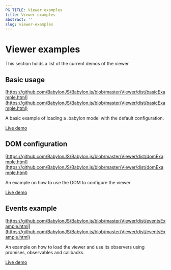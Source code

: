 ```yaml
---
PG_TITLE: Viewer examples
title: Viewer examples
abstract: ''
slug: viewer-examples
---
```


# Viewer examples

This section holds a list of the current demos of the viewer

## Basic usage

[https://github.com/BabylonJS/Babylon.js/blob/master/Viewer/dist/basicExample.html](https://github.com/BabylonJS/Babylon.js/blob/master/Viewer/dist/basicExample.html)

A basic example of loading a .babylon model with the default configuration.

[Live demo](https://viewer.babylonjs.com/basicexample)

## DOM configuration

[https://github.com/BabylonJS/Babylon.js/blob/master/Viewer/dist/domExample.html](https://github.com/BabylonJS/Babylon.js/blob/master/Viewer/dist/domExample.html)

An example on how to use the DOM to configure the viewer

[Live demo](https://viewer.babylonjs.com/domexample)

## Events example

[https://github.com/BabylonJS/Babylon.js/blob/master/Viewer/dist/eventsExample.html](https://github.com/BabylonJS/Babylon.js/blob/master/Viewer/dist/eventsExample.html)

An example on how to load the viewer and use its observers using promises, observables and callbacks.

[Live demo](https://viewer.babylonjs.com/eventsexample)